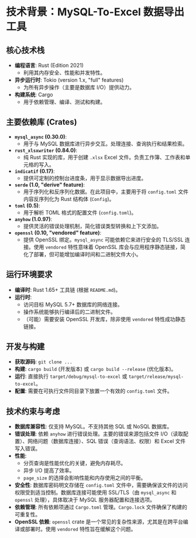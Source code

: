 # 技术背景：MySQL-To-Excel 数据导出工具

## 核心技术栈

-   **编程语言**: Rust (Edition 2021)
    -   利用其内存安全、性能和并发特性。
-   **异步运行时**: Tokio (version 1.x, "full" features)
    -   为所有异步操作（主要是数据库 I/O）提供动力。
-   **构建系统**: Cargo
    -   用于依赖管理、编译、测试和构建。

## 主要依赖库 (Crates)

-   **`mysql_async` (0.30.0)**:
    -   用于与 MySQL 数据库进行异步交互。处理连接、查询执行和结果检索。
-   **`rust_xlsxwriter` (0.84.0)**:
    -   纯 Rust 实现的库，用于创建 `.xlsx` Excel 文件。负责工作簿、工作表和单元格的写入。
-   **`indicatif` (0.17)**:
    -   提供可定制的控制台进度条，用于显示数据导出进度。
-   **`serde` (1.0, "derive" feature)**:
    -   用于序列化和反序列化数据。在此项目中，主要用于将 `config.toml` 文件内容反序列化为 Rust 结构体 (`Config`)。
-   **`toml` (0.5)**:
    -   用于解析 TOML 格式的配置文件 (`config.toml`)。
-   **`anyhow` (1.0.97)**:
    -   提供灵活的错误处理机制，简化错误类型转换和上下文添加。
-   **`openssl` (0.10, "vendored" feature)**:
    -   提供 OpenSSL 绑定。`mysql_async` 可能依赖它来进行安全的 TLS/SSL 连接。使用 `vendored` 特性意味着 OpenSSL 库会与应用程序静态链接，简化了部署，但可能增加编译时间和二进制文件大小。

## 运行环境要求

-   **编译时**: Rust 1.65+ 工具链 (根据 `README.md`)。
-   **运行时**:
    -   访问目标 MySQL 5.7+ 数据库的网络连接。
    -   操作系统能够执行编译后的二进制文件。
    -   （可能）需要安装 OpenSSL 开发库，除非使用 `vendored` 特性成功静态链接。

## 开发与构建

-   **获取源码**: `git clone ...`
-   **构建**: `cargo build` (开发版本) 或 `cargo build --release` (优化版本)。
-   **运行**: 直接执行 `target/debug/mysql-to-excel` 或 `target/release/mysql-to-excel`。
-   **配置**: 需要在可执行文件同目录下放置一个有效的 `config.toml` 文件。

## 技术约束与考虑

-   **数据库兼容性**: 仅支持 MySQL。不支持其他 SQL 或 NoSQL 数据库。
-   **错误处理**: 依赖 `anyhow` 进行错误处理。主要的错误来源包括文件 I/O（读取配置）、网络问题（数据库连接）、SQL 错误（查询语法、权限）和 Excel 文件写入错误。
-   **性能**:
    -   分页查询是性能优化的关键，避免内存耗尽。
    -   异步 I/O 提高了效率。
    -   `page_size` 的选择会影响性能和内存使用之间的平衡。
-   **安全性**: 数据库密码明文存储在 `config.toml` 文件中，需要确保该文件的访问权限受到适当控制。数据库连接可能使用 SSL/TLS（由 `mysql_async` 和 `openssl` 处理），具体取决于 MySQL 服务器配置和连接选项。
-   **依赖管理**: 所有依赖项通过 `Cargo.toml` 管理。`Cargo.lock` 文件确保了构建的可重复性。
-   **OpenSSL 依赖**: `openssl` crate 是一个常见的复杂性来源，尤其是在跨平台编译或部署时。使用 `vendored` 特性旨在缓解这个问题。
